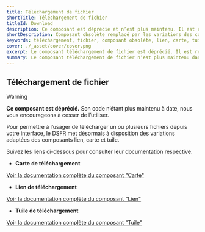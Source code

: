 ```yaml
---
title: Téléchargement de fichier
shortTitle: Téléchargement de fichier
titleId: Download
description: Ce composant est déprécié et n’est plus maintenu. Il est remplacé par des variations spécifiques des composants carte, lien et tuile pour gérer les téléchargements de fichiers.
shortDescription: Composant obsolète remplacé par les variations des composants carte, lien et tuile.
keywords: téléchargement, fichier, composant obsolète, lien, carte, tuile, DSFR, variation
cover: ./_asset/cover/cover.png
excerpt: Le composant téléchargement de fichier est déprécié. Il est remplacé par les variations des composants carte, lien et tuile pour permettre à l’usager de télécharger un fichier.
summary: Le composant téléchargement de fichier n’est plus maintenu dans le Système de Design de l’État. Il est désormais conseillé d’utiliser les variations des composants carte, lien ou tuile, qui permettent de proposer des fichiers en téléchargement avec un meilleur support responsive, une intégration cohérente dans l’interface et un comportement adapté sur mobile et desktop. Ces alternatives garantissent également un meilleur respect des règles d’accessibilité et de design unifié.
---
```


## Téléchargement de fichier

> [!WARNING]
> **Ce composant est déprécié.** Son code n’étant plus maintenu à date, nous vous encourageons à cesser de l’utiliser.

Pour permettre à l’usager de télécharger un ou plusieurs fichiers depuis votre interface, le DSFR met désormais à disposition des variations adaptées des composants lien, carte et tuile.

Suivez les liens ci-dessous pour consulter leur documentation respective.

- **Carte de téléchargement**

[Voir la documentation complète du composant "Carte"](../../../card/_part/doc/index.md)

- **Lien de téléchargement**

[Voir la documentation complète du composant "Lien"](../../../link/_part/doc/index.md)

- **Tuile de téléchargement**

[Voir la documentation complète du composant "Tuile"](../../../tile/_part/doc/index.md)
